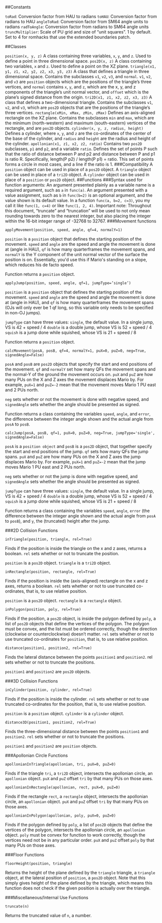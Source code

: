 ##Constants

`toRad`: Conversion factor from HAU to radians
`toHAU`: Conversion factor from radians to HAU
`angleToRad`: Conversion factor from SM64 angle units to radians
`radToAngle`: Conversion factor from radians to SM64 angle units
`truncMultiplier`: Scale of PU grid and size of “unit squares”. 1 by default. Set to 4 for romhacks that use the extended boundaries patch.

##Classes

`position(x, y, z)`
A class containing three variables, `x`, `y`, and `z`. Used to define a point in three dimensional space.
`pos2D(x, z)`
A class containing two variables, `x` and `z`. Used to define a point on the XZ plane.
`triangle(x1, y1, z1, x2, y2, z2, x3, y3, z3)`
A class that defines a triangle in three dimensional space. Contains the subclasses `v1`, `v2`, `v3`, and `normal`. `v1`, `v2`, and `v3` are `position` objects which are the positions of the triangle’s three vertices, and  `normal` contains `x`, `y`, and `z`, which are the x, y, and z components of the triangle’s unit normal vector, and `offset` which is the plane’s signed distance from the origin.
`tri2D(x1, z1, x2, z2, x3, z3)`
A class that defines a two-dimensional triangle. Contains the subclasses `v1`, `v2`, and `v3`, which are `pos2D` objects that are the positions of the triangle’s three vertices.
`rectangle(xMin, xMax, zMin, zMax)`
Defines an axis-aligned rectangle on the XZ plane. Contains the subclasses `min` and `max`, which are the minimum (north-western) and maximum (south-eastern) vertices of the rectangle, and are `pos2D` objects.
`cylinder(x, y, z, radius, height)`
Defines a cylinder, where `x`, `y`, and `z` are the co-ordinates of the center of the base of the cylinder, and `radius` and `height` are the radius and height of the cylinder.
`apollonian(x1, z1, x2, z2, ratio)`
Contains two `pos2D` subclasses, `p1` and `p2`, and a variable `ratio`. Defines the set of points P such that the ratio of distance between P and p2 and distance between P and p1 is ratio R. Specifically, length(P p2) / length(P p1) = ratio. This set of points forms a circle in most cases, and a line if the ratio is 1.
###Compatibility
A `position` object can be used in place of a `pos2D` object.
A `triangle` object can be used in place of a `tri2D` object.
A `cylinder` object can be used in place of a `position` or `pos2D` object.
##Functions
###Syntax used for function arguments:
An argument presented plainly as a variable name is a required argument, such as `a` in `func(a)`. An argument presented with a value assignment, such as `b` in `func(b=2)` is an optional argument, and the value shown is its default value. In a function `func(a, b=2, c=3)`, you my call it like `func(1, c=4)` or like `func(1, 2, 4)`.
Important note: Throughout this document, “truncate” and “truncation” will be used to not only mean rounding towards zero to the nearest integer, but also placing the integer within the 16-bit integer range of -32768 to 32767.
###Movement functions

`applyMovement(position, speed, angle, qf=4, normalY=1)`

`position` is a `position` object that defines the starting position of the movement. `speed` and `angle` are the speed and angle the movement is done at (angle in HAU), `qf` is how many quarterframes the movement spans, and `normalY` is the Y component of the unit normal vector of the surface the position is on. Essentially, you'd use this if Mario's standing on a slope, which reduces his de facto speed.

Function returns a `position` object.

`applyJump(position, speed, angle, qf=1, jumpType=’single’)`

`position` is a `position` object that defines the starting position of the movement. `speed` and `angle` are the speed and angle the movement is done at (angle in HAU), and `qf` is how many quarterframes the movement spans (OJs will only ever be 1 qf long, so this variable only needs to be specified in non-OJ jumps).

`jumpType` can have three values:
`single`, the default value. In a single jump, VS is 42 + speed / 4
`double` is a double jump, whose VS is 52 + speed / 4
`squish` is a jump done while squished, whose VS is 21 + speed / 8

Function returns a `position` object.

`calcMovement(posA, posB, qf=4, normalY=1, puX=0, puZ=0, neg=True, signedAngle=False)`

`posA` and `posB` are `pos2D` objects that specify the start and end positions of the movement. `qf` and `normalY` set how many QFs the movement spans and the normal-Y of the ground the movement occurs on. `puX` and `puZ` are how many PUs on the X and Z axes the movement displaces Mario by. For example, `puX=1` and `puZ=-2` mean that the movement moves Mario 1 PU east and 2 PUs north.

`neg` sets whether or not the movement is done with negative speed, and `signedAngle` sets whether the angle should be presented as signed.

Function returns a class containing the variables `speed`, `angle`, and `error`, the difference between the integer angle shown and the actual angle from `posA` to `posB`.

`calcJump(posA, posB, qf=1, puX=0, puZ=0, neg=True, jumpType='single', signedAngle=False)`

`posA` is a `position object` and `posB` is a `pos2D` object, that together specify the start and end positions of the jump. `qf` sets how many QFs the jump spans. `puX` and `puZ` are how many PUs on the X and Z axes the jump displaces Mario by. For example, `puX=1` and `puZ=-2` mean that the jump moves Mario 1 PU east and 2 PUs north.

`neg` sets whether or not the jump is done with negative speed, and `signedAngle` sets whether the angle should be presented as signed.

`jumpType` can have three values:
`single`, the default value. In a single jump, VS is 42 + speed / 4
`double` is a double jump, whose VS is 52 + speed / 4
`squish` is a jump done while squished, whose VS is 21 + speed / 8

Function returns a class containing the variables `speed`, `angle`, `error` (the difference between the integer angle shown and the actual angle from `posA` to `posB`), and `y`, the (truncated) height after the jump.

###2D Collision Functions

`inTriangle(position, triangle, rel=True)`

Finds if the position is inside the triangle on the x and z axes, returns a boolean. `rel` sets whether or not to truncate the position.

`position` is a `pos2D` object.
`triangle` is a `tri2D` object.

`inRectangle(position, rectangle, rel=True)`

Finds if the position is inside the (axis-aligned) rectangle on the x and z axes, returns a boolean. `rel` sets whether or not to use truncated co-ordinates, that is, to use relative position.

`position` is a `pos2D` object.
`rectangle` is a `rectangle` object.

`inPolygon(position, poly, rel=True)`

Finds if the position, a `pos2D` object, is inside the polygon defined by `poly`, a list of `pos2D` objects that define the vertices of the polygon. The polygon must be convex, and the list must be ordered correctly, though the direction (clockwise or counterclockwise) doesn’t matter. `rel` sets whether or not to use truncated co-ordinates for `position`, that is, to use relative position.

`distance(position1, position2, rel=True)`

Finds the lateral distance between the points `position1` and `position2`. rel sets whether or not to truncate the positions.

`position1` and `position2` are `pos2D` objects.

###3D Collision Functions

`inCylinder(position, cylinder, rel=True)`

Finds if the position is inside the cylinder. `rel` sets whether or not to use truncated co-ordinates for the position, that is, to use relative position.

`position` is a `position` object.
`cylinder` is a `cylinder` object.

`distance3D(position1, position2, rel=True)`

Finds the three-dimensional distance between the points `position1` and `position2`. `rel` sets whether or not to truncate the positions.

`position1` and `position2` are `position` objects.

###Apollonian Circle Functions

`apollonianInTriangle(apollonian, tri, puX=0, puZ=0)`

Finds if the triangle `tri`, a `tri2D` object, intersects the apollonian circle, an `apollonian` object. `puX` and `puZ` offset `tri` by that many PUs on those axes.

`apollonianInRectangle(apollonian, rect, puX=0, puZ=0)`

Finds if the rectangle `rect`, a `rectangle` object, intersects the apollonian circle, an `apollonian` object. `puX` and `puZ` offset `tri` by that many PUs on those axes.

`apollonianInPolygon(apollonian, poly, puX=0, puZ=0)`

Finds if the polygon defined by `poly`, a list of `pos2D` objects that define the vertices of the polygon, intersects the apollonian circle, an `apollonian` object. `poly` must be convex for function to work correctly, though the vertices need not be in any particular order. `puX` and `puZ` offset `poly` by that many PUs on those axes.

###Floor Functions

`floorHeight(position, triangle)`

Returns the height of the plane defined by the `triangle` triangle, a `triangle` object, at the lateral position of `position`, a `pos2D` object. Note that this simply gives height of the plane defined by the triangle, which means this function does not check if the given position is actually over the triangle.

###Miscellaneous/Internal Use Functions

`truncate(n)`

Returns the truncated value of `n`, a number.
